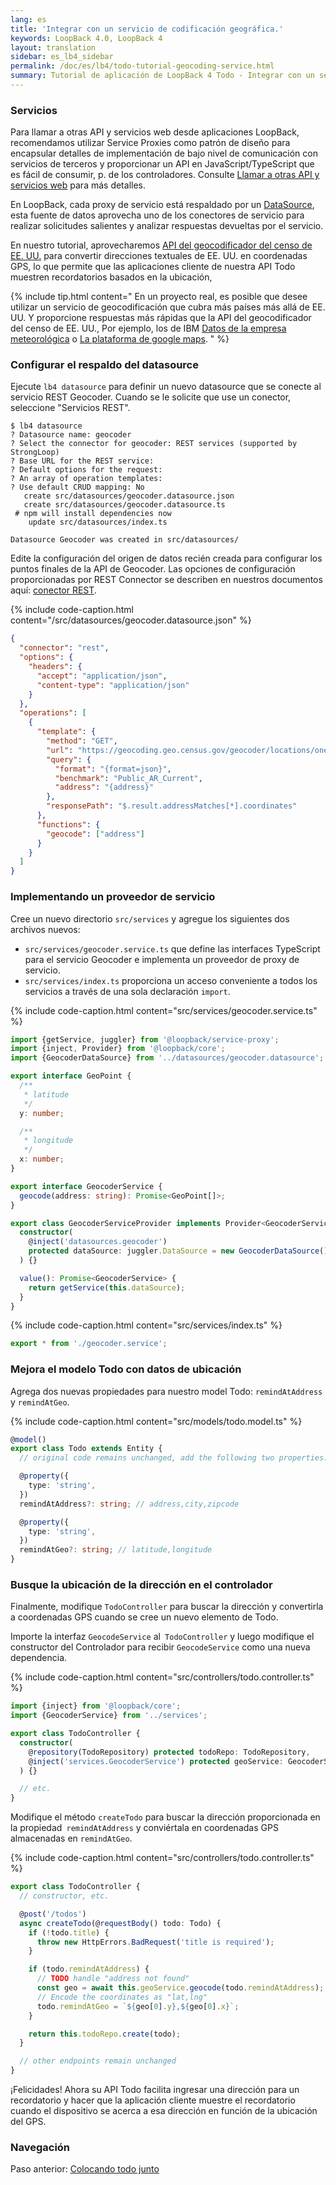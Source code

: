 ```yaml
---
lang: es
title: 'Integrar con un servicio de codificación geográfica.'
keywords: LoopBack 4.0, LoopBack 4
layout: translation
sidebar: es_lb4_sidebar
permalink: /doc/es/lb4/todo-tutorial-geocoding-service.html
summary: Tutorial de aplicación de LoopBack 4 Todo - Integrar con un servicio de codificación geográfica.
---
```


### Servicios

Para llamar a otras API y servicios web desde aplicaciones LoopBack, recomendamos utilizar Service
Proxies como patrón de diseño para encapsular detalles de implementación de bajo nivel de
comunicación con servicios de terceros y proporcionar un API en JavaScript/TypeScript que es fácil de
consumir, p. de los controladores. Consulte [Llamar a otras API y servicios web](./Calling-other-APIs-and-Web-Services.md)
para más detalles.

En LoopBack, cada proxy de servicio está respaldado por un
[DataSource](./todo-tutorial-datasource.md), esta fuente de
datos aprovecha uno de los conectores de servicio para realizar
solicitudes salientes y analizar respuestas devueltas por el servicio.

En nuestro tutorial, aprovecharemos
[API del geocodificador del censo de EE. UU.](https://geocoding.geo.census.gov/geocoder/)
para convertir direcciones textuales de EE. UU. en coordenadas GPS, lo que
permite que las aplicaciones cliente de nuestra API Todo muestren recordatorios
basados en la ubicación,

{% include tip.html content="
En un proyecto real, es posible que desee utilizar un servicio de geocodificación que
cubra más países más allá de EE. UU. Y proporcione respuestas más rápidas que la API
del geocodificador del censo de EE. UU., Por ejemplo, los de IBM 
[Datos de la empresa meteorológica](https://console.bluemix.net/catalog/services/weather-company-data)
o [La plataforma de google maps](https://developers.google.com/maps/documentation/geocoding).
" %}

### Configurar el respaldo del datasource

Ejecute `lb4 datasource` para definir un nuevo datasource
que se conecte al servicio REST Geocoder. Cuando se le solicite que use un conector,
seleccione "Servicios REST".

```
$ lb4 datasource
? Datasource name: geocoder
? Select the connector for geocoder: REST services (supported by StrongLoop)
? Base URL for the REST service:
? Default options for the request:
? An array of operation templates:
? Use default CRUD mapping: No
   create src/datasources/geocoder.datasource.json
   create src/datasources/geocoder.datasource.ts
 # npm will install dependencies now
    update src/datasources/index.ts

Datasource Geocoder was created in src/datasources/
```

Edite la configuración del origen de datos recién creada para
configurar los puntos finales de la API de Geocoder. Las opciones de
configuración proporcionadas por REST Connector se describen en nuestros
documentos aquí: [conector REST](/doc/en/lb3/REST-connector.html).

{% include code-caption.html content="/src/datasources/geocoder.datasource.json" %}

```json
{
  "connector": "rest",
  "options": {
    "headers": {
      "accept": "application/json",
      "content-type": "application/json"
    }
  },
  "operations": [
    {
      "template": {
        "method": "GET",
        "url": "https://geocoding.geo.census.gov/geocoder/locations/onelineaddress",
        "query": {
          "format": "{format=json}",
          "benchmark": "Public_AR_Current",
          "address": "{address}"
        },
        "responsePath": "$.result.addressMatches[*].coordinates"
      },
      "functions": {
        "geocode": ["address"]
      }
    }
  ]
}
```

### Implementando un proveedor de servicio

Cree un nuevo directorio `src/services` y agregue los siguientes dos archivos nuevos:

- `src/services/geocoder.service.ts` que define las interfaces TypeScript para el
servicio Geocoder e implementa un proveedor de proxy de servicio.
- `src/services/index.ts` proporciona un acceso conveniente a todos los servicios
a través de una sola declaración `import`.

{% include code-caption.html content="src/services/geocoder.service.ts" %}

```ts
import {getService, juggler} from '@loopback/service-proxy';
import {inject, Provider} from '@loopback/core';
import {GeocoderDataSource} from '../datasources/geocoder.datasource';

export interface GeoPoint {
  /**
   * latitude
   */
  y: number;

  /**
   * longitude
   */
  x: number;
}

export interface GeocoderService {
  geocode(address: string): Promise<GeoPoint[]>;
}

export class GeocoderServiceProvider implements Provider<GeocoderService> {
  constructor(
    @inject('datasources.geocoder')
    protected dataSource: juggler.DataSource = new GeocoderDataSource(),
  ) {}

  value(): Promise<GeocoderService> {
    return getService(this.dataSource);
  }
}
```

{% include code-caption.html content="src/services/index.ts" %}

```ts
export * from './geocoder.service';
```

### Mejora el modelo Todo con datos de ubicación

Agrega dos nuevas propiedades para nuestro model Todo: `remindAtAddress` y `remindAtGeo`.

{% include code-caption.html content="src/models/todo.model.ts" %}

```ts
@model()
export class Todo extends Entity {
  // original code remains unchanged, add the following two properties:

  @property({
    type: 'string',
  })
  remindAtAddress?: string; // address,city,zipcode

  @property({
    type: 'string',
  })
  remindAtGeo?: string; // latitude,longitude
}
```

### Busque la ubicación de la dirección en el controlador

Finalmente, modifique `TodoController` para buscar la dirección y convertirla
a coordenadas GPS cuando se cree un nuevo elemento de Todo.

Importe la interfaz `GeocodeService` al` TodoController` y luego modifique el
constructor del Controlador para recibir `GeocodeService` como una nueva dependencia.

{% include code-caption.html content="src/controllers/todo.controller.ts" %}

```ts
import {inject} from '@loopback/core';
import {GeocoderService} from '../services';

export class TodoController {
  constructor(
    @repository(TodoRepository) protected todoRepo: TodoRepository,
    @inject('services.GeocoderService') protected geoService: GeocoderService,
  ) {}

  // etc.
}
```

Modifique el método `createTodo` para buscar la dirección proporcionada
en la propiedad` remindAtAddress` y conviértala en coordenadas GPS almacenadas en `remindAtGeo`.

{% include code-caption.html content="src/controllers/todo.controller.ts" %}

```ts
export class TodoController {
  // constructor, etc.

  @post('/todos')
  async createTodo(@requestBody() todo: Todo) {
    if (!todo.title) {
      throw new HttpErrors.BadRequest('title is required');
    }

    if (todo.remindAtAddress) {
      // TODO handle "address not found"
      const geo = await this.geoService.geocode(todo.remindAtAddress);
      // Encode the coordinates as "lat,lng"
      todo.remindAtGeo = `${geo[0].y},${geo[0].x}`;
    }

    return this.todoRepo.create(todo);
  }

  // other endpoints remain unchanged
}
```

¡Felicidades! Ahora su API Todo facilita ingresar una dirección para un
recordatorio y hacer que la aplicación cliente muestre el recordatorio
cuando el dispositivo se acerca a esa dirección en función de la ubicación
del GPS.

### Navegación

Paso anterior: [Colocando todo junto](todo-tutorial-putting-it-together.md)
